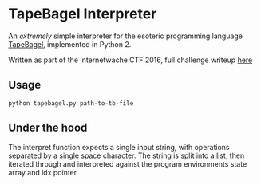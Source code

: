 # TapeBagel Interpreter
An *extremely* simple interpreter for the esoteric programming language [TapeBagel](http://esolangs.org/wiki/TapeBagel), implemented in Python 2.

Written as part of the Internetwache CTF 2016, full challenge writeup [here](https://github.com/ctfs/write-ups-2016/tree/master/internetwache-ctf-2016/reversing/eso-tape-80)

## Usage
 ```python tapebagel.py path-to-tb-file```

## Under the hood
The interpret function expects a single input string, with operations separated by a single space character. The string is split into a list, then iterated through and interpreted against the program environments state array and idx pointer.
